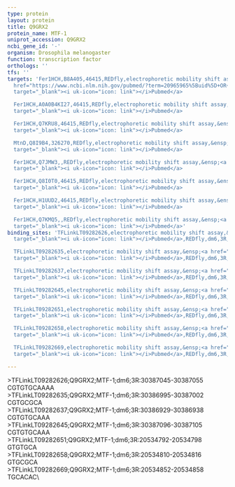 ```yaml
---
type: protein
layout: protein
title: Q9GRX2
protein_name: MTF-1
uniprot_accession: Q9GRX2
ncbi_gene_id: '-'
organism: Drosophila melanogaster
function: transcription factor
orthologs: ''
tfs: ''
targets: 'Fer1HCH,B8A405,46415,REDfly,electrophoretic mobility shift assay,&ensp;<a
  href="https://www.ncbi.nlm.nih.gov/pubmed/?term=20965965%5Buid%5D+OR+16973896%5Buid%5D"
  target="_blank"><i uk-icon="icon: link"></i>Pubmed</a>

  Fer1HCH,A0A0B4KI27,46415,REDfly,electrophoretic mobility shift assay,&ensp;<a href="https://www.ncbi.nlm.nih.gov/pubmed/?term=20965965%5Buid%5D+OR+16973896%5Buid%5D"
  target="_blank"><i uk-icon="icon: link"></i>Pubmed</a>

  Fer1HCH,Q7KRU8,46415,REDfly,electrophoretic mobility shift assay,&ensp;<a href="https://www.ncbi.nlm.nih.gov/pubmed/?term=20965965%5Buid%5D+OR+16973896%5Buid%5D"
  target="_blank"><i uk-icon="icon: link"></i>Pubmed</a>

  MtnD,Q8I9B4,326270,REDfly,electrophoretic mobility shift assay,&ensp;<a href="https://www.ncbi.nlm.nih.gov/pubmed/?term=20965965%5Buid%5D+OR+21870250%5Buid%5D"
  target="_blank"><i uk-icon="icon: link"></i>Pubmed</a>

  Fer1HCH,Q7JMW3,,REDfly,electrophoretic mobility shift assay,&ensp;<a href="https://www.ncbi.nlm.nih.gov/pubmed/?term=20965965%5Buid%5D+OR+16973896%5Buid%5D"
  target="_blank"><i uk-icon="icon: link"></i>Pubmed</a>

  Fer1HCH,Q8I0T0,46415,REDfly,electrophoretic mobility shift assay,&ensp;<a href="https://www.ncbi.nlm.nih.gov/pubmed/?term=20965965%5Buid%5D+OR+16973896%5Buid%5D"
  target="_blank"><i uk-icon="icon: link"></i>Pubmed</a>

  Fer1HCH,H1UUD2,46415,REDfly,electrophoretic mobility shift assay,&ensp;<a href="https://www.ncbi.nlm.nih.gov/pubmed/?term=20965965%5Buid%5D+OR+16973896%5Buid%5D"
  target="_blank"><i uk-icon="icon: link"></i>Pubmed</a>

  Fer1HCH,Q7KMQ5,,REDfly,electrophoretic mobility shift assay,&ensp;<a href="https://www.ncbi.nlm.nih.gov/pubmed/?term=20965965%5Buid%5D+OR+16973896%5Buid%5D"
  target="_blank"><i uk-icon="icon: link"></i>Pubmed</a>'
binding_sites: 'TFLinkLT09282626,electrophoretic mobility shift assay,&ensp;<a href="https://www.ncbi.nlm.nih.gov/pubmed/?term=16973896;20965965%5Buid%5D"
  target="_blank"><i uk-icon="icon: link"></i>Pubmed</a>,REDfly,dm6,3R,30387045,30387055,NA

  TFLinkLT09282635,electrophoretic mobility shift assay,&ensp;<a href="https://www.ncbi.nlm.nih.gov/pubmed/?term=16973896;20965965%5Buid%5D"
  target="_blank"><i uk-icon="icon: link"></i>Pubmed</a>,REDfly,dm6,3R,30386995,30387002,NA

  TFLinkLT09282637,electrophoretic mobility shift assay,&ensp;<a href="https://www.ncbi.nlm.nih.gov/pubmed/?term=16973896;20965965%5Buid%5D"
  target="_blank"><i uk-icon="icon: link"></i>Pubmed</a>,REDfly,dm6,3R,30386929,30386938,NA

  TFLinkLT09282645,electrophoretic mobility shift assay,&ensp;<a href="https://www.ncbi.nlm.nih.gov/pubmed/?term=16973896;20965965%5Buid%5D"
  target="_blank"><i uk-icon="icon: link"></i>Pubmed</a>,REDfly,dm6,3R,30387096,30387105,NA

  TFLinkLT09282651,electrophoretic mobility shift assay,&ensp;<a href="https://www.ncbi.nlm.nih.gov/pubmed/?term=21870250;20965965%5Buid%5D"
  target="_blank"><i uk-icon="icon: link"></i>Pubmed</a>,REDfly,dm6,3R,20534792,20534798,NA

  TFLinkLT09282658,electrophoretic mobility shift assay,&ensp;<a href="https://www.ncbi.nlm.nih.gov/pubmed/?term=21870250;20965965%5Buid%5D"
  target="_blank"><i uk-icon="icon: link"></i>Pubmed</a>,REDfly,dm6,3R,20534810,20534816,NA

  TFLinkLT09282669,electrophoretic mobility shift assay,&ensp;<a href="https://www.ncbi.nlm.nih.gov/pubmed/?term=21870250;20965965%5Buid%5D"
  target="_blank"><i uk-icon="icon: link"></i>Pubmed</a>,REDfly,dm6,3R,20534852,20534858,NA'

---
```

\>TFLinkLT09282626;Q9GRX2;MTF-1;dm6;3R:30387045-30387055\CGTGTGCAAAA\\>TFLinkLT09282635;Q9GRX2;MTF-1;dm6;3R:30386995-30387002\CGTGCGCA\\>TFLinkLT09282637;Q9GRX2;MTF-1;dm6;3R:30386929-30386938\CGTGTGCAAA\\>TFLinkLT09282645;Q9GRX2;MTF-1;dm6;3R:30387096-30387105\CGTGTGCAAA\\>TFLinkLT09282651;Q9GRX2;MTF-1;dm6;3R:20534792-20534798\GTGTGCA\\>TFLinkLT09282658;Q9GRX2;MTF-1;dm6;3R:20534810-20534816\GTGCGCA\\>TFLinkLT09282669;Q9GRX2;MTF-1;dm6;3R:20534852-20534858\TGCACAC\